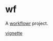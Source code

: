 # wf

A [workflowr][] project.

[workflowr]: https://github.com/workflowr/workflowr

[vignette][] 

[vignette]: https://oliverdesousa.github.io/R_Tutorials/docs/index.html
